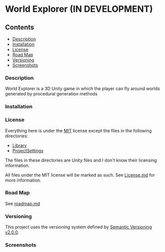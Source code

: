 # World Explorer (IN DEVELOPMENT)
## Contents
+ [Description](#description)
+ [Installation](#installation)
+ [License](#license)
+ [Road Map](#road-map)
+ [Versioning](#versioning)
+ [Screenshots](#screenshots)

### Description
World Explorer is a 3D Unity game in which the player can fly around
worlds generated by procedural generation methods

### Installation


### License
Everything here is under the [MIT](https://opensource.org/licenses/MIT) license
except the files in the following directories:
+ [Library](Library/)
+ [ProjectSettings](ProjectSettings/)

The files in these directories are Unity files and I don't know their
licensing information.

All files under the MIT license will be marked as such. See
[License.md](License.md) for more information.

### Road Map
See [roadmap.md](roadmap.md)

### Versioning
This project uses the versioning system defined by
[Semantic Versioning v2.0.0](http://semver.org/spec/v2.0.0.html).

### Screenshots
